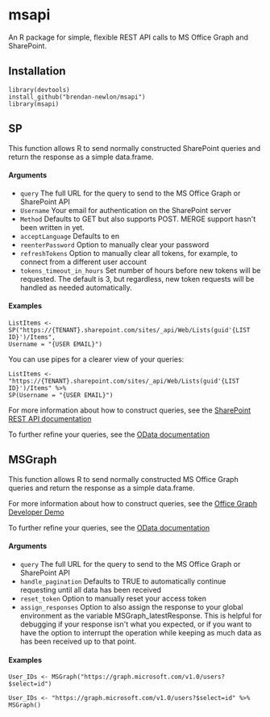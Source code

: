 # msapi
An R package for simple, flexible REST API calls to MS Office Graph and SharePoint.

## Installation

	library(devtools)
	install_github("brendan-newlon/msapi")
	library(msapi)
    

## SP

This function allows R to send normally constructed SharePoint queries and return the response as a simple data.frame. 

#### Arguments 
- `query`
The full URL for the query to send to the MS Office Graph or SharePoint API
- `Username` 
Your email for authentication on the SharePoint server
- `Method` 
Defaults to GET but also supports POST. MERGE support hasn't been written in yet.
- `acceptLanguage`
Defaults to en
- `reenterPassword` 
Option to manually clear your password
- `refreshTokens` 
Option to manually clear all tokens, for example, to connect from a different user account
- `tokens_timeout_in_hours`
Set number of hours before new tokens will be requested. The default is 3, but regardless, new token requests will be handled as needed automatically.


#### Examples

	ListItems <- SP("https://{TENANT}.sharepoint.com/sites/_api/Web/Lists(guid'{LIST ID}')/Items", 
	Username = "{USER EMAIL}")

You can use pipes for a clearer view of your queries:

	ListItems <- "https://{TENANT}.sharepoint.com/sites/_api/Web/Lists(guid'{LIST ID}')/Items" %>% 
	SP(Username = "{USER EMAIL}")


For more information about how to construct queries, see the [SharePoint REST API documentation](https://docs.microsoft.com/en-us/sharepoint/dev/sp-add-ins/complete-basic-operations-using-sharepoint-rest-endpoints)

To further refine your queries, see the [OData documentation](https://www.odata.org/documentation/)

## MSGraph

This function allows R to send normally constructed MS Office Graph queries and return the response as a simple data.frame. 

For more information about how to construct queries, see the [Office Graph Developer Demo](https://developer.microsoft.com/en-us/graph/graph-explorer)

To further refine your queries, see the [OData documentation](https://www.odata.org/documentation/)


#### Arguments 

- `query` 
The full URL for the query to send to the MS Office Graph or SharePoint API
- `handle_pagination` 
Defaults to TRUE to automatically continue requesting until all data has been received
- `reset_token` 
Option to manually reset your access token
- `assign_responses` 
Option to also assign the response to your global environment as the variable MSGraph_latestResponse. This is helpful for debugging if your response isn't what you expected, or if you want to have the option to interrupt the operation while keeping as much data as has been received up to that point.

#### Examples
  
	User_IDs <- MSGraph("https://graph.microsoft.com/v1.0/users?$select=id")

	User_IDs <- "https://graph.microsoft.com/v1.0/users?$select=id" %>% MSGraph()
